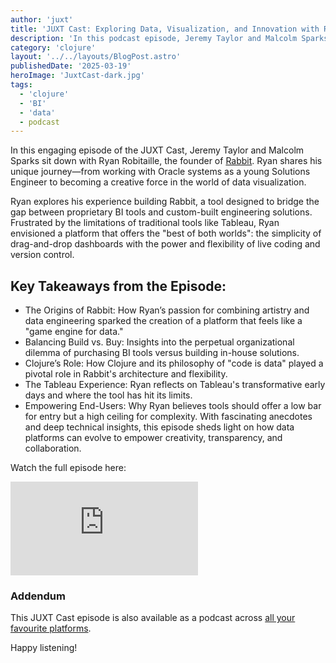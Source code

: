 ```yaml
---
author: 'juxt'
title: 'JUXT Cast: Exploring Data, Visualization, and Innovation with Ryan Robitaille'
description: 'In this podcast episode, Jeremy Taylor and Malcolm Sparks chat with Ryan Robitaille about Rabbit, blending creativity, BI tools, and the power of Clojure.'
category: 'clojure'
layout: '../../layouts/BlogPost.astro'
publishedDate: '2025-03-19'
heroImage: 'JuxtCast-dark.jpg'
tags:
  - 'clojure'
  - 'BI'
  - 'data'
  - podcast
---
```


In this engaging episode of the JUXT Cast, Jeremy Taylor and Malcolm Sparks sit down with Ryan Robitaille, the founder of [Rabbit](https://github.com/ryrobes/rvbbit). Ryan shares his unique journey—from working with Oracle systems as a young Solutions Engineer to becoming a creative force in the world of data visualization.

Ryan explores his experience building Rabbit, a tool designed to bridge the gap between proprietary BI tools and custom-built engineering solutions. Frustrated by the limitations of traditional tools like Tableau, Ryan envisioned a platform that offers the "best of both worlds": the simplicity of drag-and-drop dashboards with the power and flexibility of live coding and version control.

## Key Takeaways from the Episode:

- The Origins of Rabbit: How Ryan’s passion for combining artistry and data engineering sparked the creation of a platform that feels like a "game engine for data."
- Balancing Build vs. Buy: Insights into the perpetual organizational dilemma of purchasing BI tools versus building in-house solutions.
- Clojure’s Role: How Clojure and its philosophy of "code is data" played a pivotal role in Rabbit's architecture and flexibility.
- The Tableau Experience: Ryan reflects on Tableau's transformative early days and where the tool has hit its limits.
- Empowering End-Users: Why Ryan believes tools should offer a low bar for entry but a high ceiling for complexity.
  With fascinating anecdotes and deep technical insights, this episode sheds light on how data platforms can evolve to empower creativity, transparency, and collaboration.

Watch the full episode here:

<iframe class='aspect-video w-full' src="https://www.youtube.com/embed/yI0WnyZBUIg?si=pAHtPMunNw5in2a8" title="YouTube video player" frameborder="0" allow="accelerometer; autoplay; clipboard-write; encrypted-media; gyroscope; picture-in-picture; web-share" referrerpolicy="strict-origin-when-cross-origin" allowfullscreen></iframe>

### Addendum

This JUXT Cast episode is also available as a podcast across [all your favourite platforms](https://pnc.st/s/juxt-cast/be4731c9/exploring-data-visualization-and-innovation-with-ryan-robitaille).

Happy listening!
